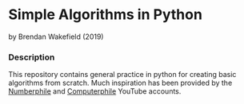 # Simple Algorithms in Python

by Brendan Wakefield (2019)

### Description

This repository contains general practice in python for creating basic
algorithms from scratch. Much inspiration has been provided by the
[Numberphile](https://www.youtube.com/user/numberphile) and
[Computerphile](https://www.youtube.com/user/computerphile) YouTube accounts.